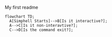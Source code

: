 My first readme
```mermaid
flowchart TD;
  A[Simphell Starts]-->B[Is it interactive?];
  A-->C[Is it non-interavtive?];
  C-->D[Is the command exit?];
```

